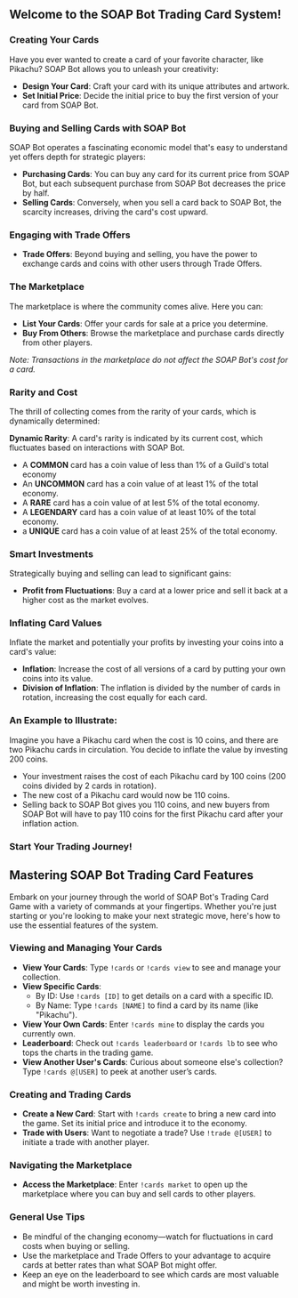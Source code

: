 ## Welcome to the SOAP Bot Trading Card System!

### Creating Your Cards

Have you ever wanted to create a card of your favorite character, like Pikachu? SOAP Bot allows you to unleash your creativity:

- **Design Your Card**: Craft your card with its unique attributes and artwork.
- **Set Initial Price**: Decide the initial price to buy the first version of your card from SOAP Bot.

### Buying and Selling Cards with SOAP Bot

SOAP Bot operates a fascinating economic model that's easy to understand yet offers depth for strategic players:

- **Purchasing Cards**: You can buy any card for its current price from SOAP Bot, but each subsequent purchase from SOAP Bot decreases the price by half.
- **Selling Cards**: Conversely, when you sell a card back to SOAP Bot, the scarcity increases, driving the card's cost upward.

### Engaging with Trade Offers
- **Trade Offers**: Beyond buying and selling, you have the power to exchange cards and coins with other users through Trade Offers.

### The Marketplace

The marketplace is where the community comes alive. Here you can:

- **List Your Cards**: Offer your cards for sale at a price you determine.
- **Buy From Others**: Browse the marketplace and purchase cards directly from other players.

*Note: Transactions in the marketplace do not affect the SOAP Bot's cost for a card.*

### Rarity and Cost

The thrill of collecting comes from the rarity of your cards, which is dynamically determined:

**Dynamic Rarity**: A card's rarity is indicated by its current cost, which fluctuates based on interactions with SOAP Bot.
- A **COMMON** card has a coin value of less than 1% of a Guild's total economy
- An **UNCOMMON** card has a coin value of at least 1% of the total economy.
- A **RARE** card has a coin value of at lest 5% of the total economy.
- A **LEGENDARY** card has a coin value of at least 10% of the total economy.
- a **UNIQUE** card has a coin value of at least 25% of the total economy.

### Smart Investments

Strategically buying and selling can lead to significant gains:

- **Profit from Fluctuations**: Buy a card at a lower price and sell it back at a higher cost as the market evolves.

### Inflating Card Values

Inflate the market and potentially your profits by investing your coins into a card's value:

- **Inflation**: Increase the cost of all versions of a card by putting your own coins into its value.
- **Division of Inflation**: The inflation is divided by the number of cards in rotation, increasing the cost equally for each card.

### An Example to Illustrate:

Imagine you have a Pikachu card when the cost is 10 coins, and there are two Pikachu cards in circulation. You decide to inflate the value by investing 200 coins.

- Your investment raises the cost of each Pikachu card by 100 coins (200 coins divided by 2 cards in rotation).
- The new cost of a Pikachu card would now be 110 coins.
- Selling back to SOAP Bot gives you 110 coins, and new buyers from SOAP Bot will have to pay 110 coins for the first Pikachu card after your inflation action.

### Start Your Trading Journey!

## Mastering SOAP Bot Trading Card Features

Embark on your journey through the world of SOAP Bot's Trading Card Game with a variety of commands at your fingertips. Whether you're just starting or you're looking to make your next strategic move, here's how to use the essential features of the system.

### Viewing and Managing Your Cards

- **View Your Cards**: Type `!cards` or `!cards view` to see and manage your collection.
- **View Specific Cards**:
  - By ID: Use `!cards [ID]` to get details on a card with a specific ID.
  - By Name: Type `!cards [NAME]` to find a card by its name (like "Pikachu").
- **View Your Own Cards**: Enter `!cards mine` to display the cards you currently own.
- **Leaderboard**: Check out `!cards leaderboard` or `!cards lb` to see who tops the charts in the trading game.
- **View Another User's Cards**: Curious about someone else's collection? Type `!cards @[USER]` to peek at another user’s cards.

### Creating and Trading Cards

- **Create a New Card**: Start with `!cards create` to bring a new card into the game. Set its initial price and introduce it to the economy.
- **Trade with Users**: Want to negotiate a trade? Use `!trade @[USER]` to initiate a trade with another player.

### Navigating the Marketplace

- **Access the Marketplace**: Enter `!cards market` to open up the marketplace where you can buy and sell cards to other players.

### General Use Tips

- Be mindful of the changing economy—watch for fluctuations in card costs when buying or selling.
- Use the marketplace and Trade Offers to your advantage to acquire cards at better rates than what SOAP Bot might offer.
- Keep an eye on the leaderboard to see which cards are most valuable and might be worth investing in.
